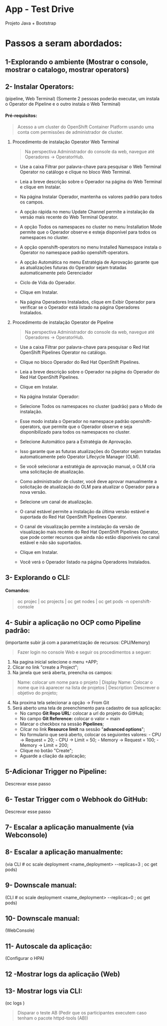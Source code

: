 # App - Test Drive
Projeto Java + Bootstrap 

# Passos a seram abordados:

## 1-Explorando o ambiente (Mostrar o console, mostrar o catalogo, mostrar operators)

## 2- Instalar Operators: 
(pipeline, Web Terminal) (Somente 2 pessoas poderão executar, um instala o Operator de Pipeline e o outro instala o Web Terminal)

#### Pré-requisitos:

> Acesso a um cluster do OpenShift Container Platform usando uma conta com permissões de administrador de cluster.

1. Procedimento de instalação Operator Web Terminal

      > Na perspectiva Administrador do console da web, navegue até Operadores → OperatorHub.

      - Use a caixa Filtrar por palavra-chave para pesquisar o Web Terminal Operator no catálogo e clique no bloco Web Terminal.

      - Leia a breve descrição sobre o Operador na página do Web Terminal e clique em Instalar.

      - Na página Instalar Operador, mantenha os valores padrão para todos os campos.

      - A opção rápida no menu Update Channel permite a instalação da versão mais recente do Web Terminal Operator.

      - A opção Todos os namespaces no cluster no menu Installation Mode permite que o Operador observe e esteja disponível para todos os namespaces no           cluster.

      - A opção openshift-operators no menu Installed Namespace instala o Operator no namespace padrão openshift-operators.

      - A opção Automática no menu Estratégia de Aprovação garante que as atualizações futuras do Operador sejam tratadas automaticamente pelo Gerenciador
      
      - Ciclo de Vida do Operador.

      - Clique em Instalar.

      - Na página Operadores Instalados, clique em Exibir Operador para verificar se o Operador está listado na página Operadores Instalados.


2. Procedimento de instalação Operator de Pipeline

      > Na perspectiva Administrador do console da web, navegue até Operadores → OperatorHub.

      - Use a caixa Filtrar por palavra-chave para pesquisar o Red Hat OpenShift Pipelines Operator no catálogo. 

      - Clique no bloco Operador do Red Hat OpenShift Pipelines.

      - Leia a breve descrição sobre o Operador na página do Operador do Red Hat OpenShift Pipelines. 

      - Clique em Instalar.
      
      - Na página Instalar Operador:

      - Selecione Todos os namespaces no cluster (padrão) para o Modo de instalação. 

      - Esse modo instala o Operador no namespace padrão openshift-operators, que permite que o Operador observe e seja disponibilizado para todos os              namespaces no cluster.

      - Selecione Automático para a Estratégia de Aprovação.

      - Isso garante que as futuras atualizações do Operator sejam tratadas automaticamente pelo Operator Lifecycle Manager (OLM).

      - Se você selecionar a estratégia de aprovação manual, o OLM cria uma solicitação de atualização.

      - Como administrador de cluster, você deve aprovar manualmente a solicitação de atualização do OLM para atualizar o Operador para a nova versão.

      - Selecione um canal de atualização.

      - O canal estável permite a instalação da última versão estável e suportada do Red Hat OpenShift Pipelines Operator.

      - O canal de visualização permite a instalação da versão de visualização mais recente do Red Hat OpenShift Pipelines Operator, que pode conter              recursos que ainda não estão disponíveis no canal estável e não são suportados.

      - Clique em Instalar. 

      - Você verá o Operador listado na página Operadores Instalados.
       

## 3- Explorando o CLI:

 #### Comandos:
 
 > oc projec |
 > oc projects |
 > oc get nodes |
 > oc get pods -n openshift-console


## 4- Subir a aplicação no OCP como Pipeline padrão:
(importante subir já com a parametrização de recursos: CPU/Memory)
> Fazer login no console Web e seguir os procedimentos a seguer:

1. Na pagina inicial selecione o menu +APP;
2. Clicar no link "create a Project";
3. Na janela que será aberta, preencha os campos:
> Name: colocar um nome para o projeto | Display Name: Colocar o nome que irá aparecer na lista de projetos | Description: Descrever o objetivo do projeto;
4. Na proxima tela selecionar a opção -> From Git
5. Será aberto uma tela de preenchimento para cadastro de sua aplicação:
      - No campo **Git Repo URL:** colocar a url do projeto do GitHub;
      - No campo **Git Reference:** colocar o valor = main
      - Marcar o checkbox na sessão **Pipelines**;
      - Cilcar no link **Resource limit** na sessão "**advanced options**";
      - No formulario que será aberto, colocar os seguiontes valores:
            - CPU -> Request = 20;
            - CPU -> Limit = 50;
            - Memory -> Request = 100;
            - Memory -> Limit = 200;
      - Clique no botão "Create";
      - Aguarde a cliação da aplicação;
            
## 5-Adicionar Trigger no Pipeline:
Descrevar esse passo

## 6- Testar Trigger com o Webhook do GitHub:
Descrevar esse passo

## 7- Escalar a aplicação manualmente (via Webconsole)

## 8- Escalar a aplicação manualmente:
(via CLI # oc scale deployment <name_deployment> --replicas=3 ; oc get pods)

## 9- Downscale manual:
(CLI # oc scale deployment <name_deployment> --replicas=0 ; oc get pods)

## 10- Downscale manual:
(WebConsole)

## 11- Autoscale da aplicação:
(Configurar o HPA)

## 12 -Mostrar logs da aplicação (Web)

## 13- Mostrar logs via CLI:
(oc logs <pod>)

> Disparar o teste AB (Pedir que os participantes executem caso tenham o pacote httpd-tools (AB))
